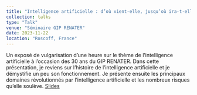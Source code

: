 ```yaml
---
title: "Intelligence artificielle : d’où vient-elle, jusqu’où ira-t-elle ?"
collection: talks
type: "Talk"
venue: "Séminaire GIP RENATER"
date: 2023-11-22
location: "Roscoff, France"
---
```


Un exposé de vulgarisation d’une heure sur le thème de l’intelligence artificielle à l’occasion des 30 ans du GIP RENATER. Dans cette présentation, je reviens sur l’histoire de l’intelligence artificielle et je démystifie un peu son fonctionnement. Je présente ensuite les principaux domaines révolutionnés par l’intelligence artificielle et les nombreux risques qu’elle soulève. [Slides](https://pfgimenez.github.io/files/renater.pdf)
